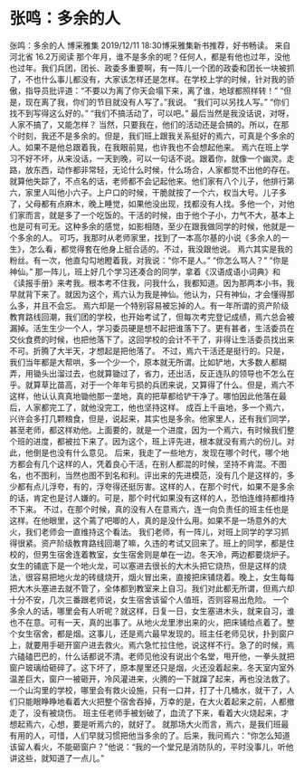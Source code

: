 # 张鸣：多余的人

张鸣：多余的人
博采雅集
2019/12/11 18:30博采雅集新书推荐，好书畅读。  来自河北省
16.2万阅读
那个年月，谁不是多余的呢？任何人，都是有他也过年，没他也过年。我们兵团，团长、政委多重要啊，有一阵儿一个团的政委和团长一块被抓了，不也什么事儿都没有，大家该怎样还是怎样。在学校上学的时候，针对我的骄傲，指导员批评道：“不要以为离了你天会塌下来，离了谁，地球都照样转！”
“但是，现在离了我，你们的节目就没有人写了。”我说。
“我们可以另找人写。”
“你们找不到写得这么好的。”
“我们不搞活动了，可以吧。”
最后当然是我没话说，对呀，人家不搞了，又能怎样？
当然，只要我在，他们的活动还是会搞的。所以，在那个时刻，我还不是多余的。但是，我们班上跟我关系挺好的焉六，可真是个多余的人。如果不是他总跟着我，在我眼前晃，也许我也不会想起他来。
焉六在班上学习不好不坏，从来没话，一天到晚，可以一句话不说。跟着你，就像一个幽灵。走路，放东西，动作都非常轻，无论什么时候，什么场合，人家都觉不出他的存在。就算他失踪了，不点名的话，老师都不会记起他来。他们家有八个儿子，他排行第六，家里人叫他小六子。上户口的时候，干脆就按了一个六，权当大号。儿子多了，父母都有点麻木，晚上睡觉，如果他没出现，找都没有人找。多他一个，对他们家而言，就是多了一个吃饭的。干活的时候，由于他个子小，力气不大，基本上也是可有可无。这种多余的感觉，如影相随，至少在跟我做同学的时候，他就是一个多余的人。
可巧，我那时从老师家里，找到了一本高尔基的小说《多余人的一生》，怎么看，都觉得套在他身上挺合适的。不过，我没跟他说。
焉六其实是我的粉丝。有一次，他直勾勾地瞪着我，对我说：“你不是人。”
“你怎么骂人？”
“你是神仙。”
那一阵儿，班上好几个学习还凑合的同学，拿着《汉语成语小词典》和《读报手册》来考我。根本考不住我，问我什么，我都知道。因为那两本小书，我早就背下来了。就因为这个，焉六认为我是神仙。他认为，只有神仙，才会懂得那么多，并且不会忘。
焉六却是一个特别容易被忘掉的人。有一年所谓的资产阶级教育路线回潮，我们团的学校，也开始考试了，但每次考完登记成绩，焉六总会被漏掉。活生生少一个人，学习委员硬是想不起把谁落下了。更有甚者，生活委员在交伙食费的时候，也把他落下了。这回学校的会计不干了，非得让生活委员找出来不可。折腾了大半天，才想起是把他落了。
不过，焉六干活还是挺行的。只是，我们当年都是大帮哄，多一个少一个，原本就无所谓。比如铲地，大多数人都糊弄，用锄头出溜过去，也就算锄过了，省力，还出活，反正连队的领导也不怎么在乎。就算草比苗高，对于一个年年亏损的兵团来说，又算得了什么。但是，焉六不这样，他认认真真地锄他那一垄地，真的把草都给铲干净了。哪怕因此他落在最后，人家都完工了，就他没完工，他也坚持这样。
成百上千亩地，多一个焉六，兴许会多打几颗粮食，但是，说起来，其实也是多余。他家里人，还有我们同学，甚至老师，都这样劝他。上面要的，就是一个进度，因为一个焉六，有时候我们整个班的进度，都被拉下来了。因为这个，班上评先进，根本就没有焉六的份儿。对此，他倒是也没有什么意见。
后来，我走了一些地方，发现在哪个时代，哪个地方都会有几个这样的人，凭着良心干活，在别人都混的时候，坚持不肯混。不图名，也不图利，当然也图不到名和利。评出来的先进模范，没有几个是这样的，多少都有点儿浮夸，有的，浮夸得还挺厉害。这样的人，在那个时代，如果不是多余的话，肯定也是讨人嫌的。可是，那个时代如果没有这样的人，恐怕连维持都维持不下来。
不过，在那个时候，真的没有人在意焉六，连一向负责任的班主任也是这样。在他眼里，这个蔫了吧唧的人，真的是没什么用。如果不是一场意外的大火，我们老师会一直维持这个看法。
我们老师，有一阵儿，对班上同学的学习抓得很紧。资产阶级教育路线回潮了嘛，久违的考试又回来了。班上的同学，都是住校的，但男生宿舍连着教室，女生宿舍则是单在一边。冬天冷，两边都要烧炉子。女生的铺底下是一个地火龙，可以塞进去很长的大木头把它烧热，但是这样的烧法，很容易把地火龙的砖缝烧开，烟火冒出来，直接把床铺烧着。晚上，女生每每把大木头塞进去就不管了，全体都到教室来上自习。我们对此都无所谓，但焉六却十分不安，几次三番跟老师说，女生宿舍该留个人值班，否则容易出危险。
一个多余人的话，哪里会有人听呢？就这样，日复一日，女生塞进木头，就来自习，谁也不在意。可有一天，真的出事了。从地火龙里渗出来的火，把床铺给点着了。整个女生宿舍，都是烟。这事儿，还是焉六最早发现的。班主任老师见状，扑到窗户上，就要用手砸开窗户进去救火。焉六急忙拉住他，说这样不行。急了的时候，焉六磕磕巴巴的，什么话都说不清。老师见他没有说出个名堂，甩开他，一拳头就把窗户玻璃给砸碎了。这下坏了，原本屋里还只是烟，火还没着起来。冬天室内室外温差巨大，窗户一被砸开，冷风灌进来，火腾的一下就蹿了起来，再也没法救了。
一个山沟里的学校，哪里会有救火设施，只有一口井，打了十几桶水，就干了，人们只能眼睁睁地看着大火把整个宿舍吞掉，万幸的是，在大火着起来之前，人都撤走了，没有被烧伤。
班主任老师手被划破了，血流了下来，看着大火烧起来，才想起焉六，心想，要是听焉六的，就好了。
就那场大火而言，焉六，是我们班最有用的人，可惜，人们早就习惯把他当多余的了。后来，我问焉六：“你怎么知道该留人看火，不能砸窗户？”他说：“我的一个堂兄是消防队的，平时没事儿，听他讲这些，就知道了一点儿。”